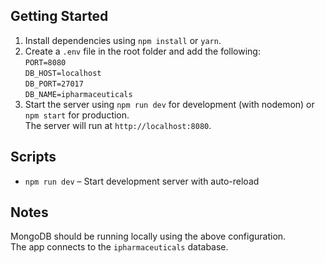 ## Getting Started
1. Install dependencies using `npm install` or `yarn`.
2. Create a `.env` file in the root folder and add the following:  
   `PORT=8080`  
   `DB_HOST=localhost`  
   `DB_PORT=27017`  
   `DB_NAME=ipharmaceuticals`
3. Start the server using `npm run dev` for development (with nodemon) or `npm start` for production.  
   The server will run at `http://localhost:8080`.

## Scripts
- `npm run dev` – Start development server with auto-reload  

## Notes
MongoDB should be running locally using the above configuration.  
The app connects to the `ipharmaceuticals` database.
